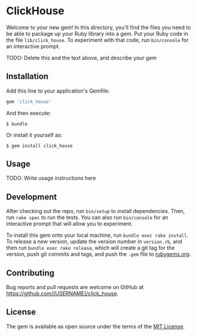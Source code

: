 # ClickHouse

Welcome to your new gem! In this directory, you'll find the files you need to be able to package up your Ruby library into a gem. Put your Ruby code in the file `lib/click_house`. To experiment with that code, run `bin/console` for an interactive prompt.

TODO: Delete this and the text above, and describe your gem

## Installation

Add this line to your application's Gemfile:

```ruby
gem 'click_house'
```

And then execute:

    $ bundle

Or install it yourself as:

    $ gem install click_house

## Usage

TODO: Write usage instructions here

## Development

After checking out the repo, run `bin/setup` to install dependencies. Then, run `rake spec` to run the tests. You can also run `bin/console` for an interactive prompt that will allow you to experiment.

To install this gem onto your local machine, run `bundle exec rake install`. To release a new version, update the version number in `version.rb`, and then run `bundle exec rake release`, which will create a git tag for the version, push git commits and tags, and push the `.gem` file to [rubygems.org](https://rubygems.org).

## Contributing

Bug reports and pull requests are welcome on GitHub at https://github.com/[USERNAME]/click_house.

## License

The gem is available as open source under the terms of the [MIT License](https://opensource.org/licenses/MIT).
